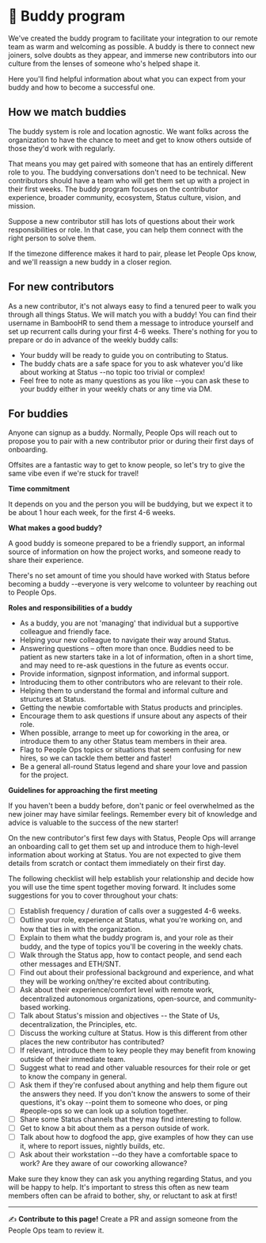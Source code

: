 # 🧭 Buddy program

We've created the buddy program to facilitate your integration to our remote team as warm and welcoming as possible. A buddy is there to connect new joiners, solve doubts as they appear, and immerse new contributors into our culture from the lenses of someone who's helped shape it.

Here you'll find helpful information about what you can expect from your buddy and how to become a successful one.

## How we match buddies

The buddy system is role and location agnostic. We want folks across the organization to have the chance to meet and get to know others outside of those they'd work with regularly. 

That means you may get paired with someone that has an entirely different role to you. The buddying conversations don't need to be technical. New contributors should have a team who will get them set up with a project in their first weeks. The buddy program focuses on the contributor experience, broader community, ecosystem, Status culture, vision, and mission.

Suppose a new contributor still has lots of questions about their work responsibilities or role. In that case, you can help them connect with the right person to solve them.

If the timezone difference makes it hard to pair, please let People Ops know, and we'll reassign a new buddy in a closer region.


## For new contributors

As a new contributor, it's not always easy to find a tenured peer to walk you through all things Status. We will match you with a buddy! You can find their username in BambooHR to send them a message to introduce yourself and set up recurrent calls during your first 4-6 weeks. There's nothing for you to prepare or do in advance of the weekly buddy calls:

   * Your buddy will be ready to guide you on contributing to Status.
   * The buddy chats are a safe space for you to ask whatever you'd like about working at Status --no topic too trivial or complex!
   * Feel free to note as many questions as you like --you can ask these to your buddy either in your weekly chats or any time via DM.


## For buddies

Anyone can signup as a buddy. Normally, People Ops will reach out to propose you to pair with a new contributor prior or during their first days of onboarding.

Offsites are a fantastic way to get to know people, so let's try to give the same vibe even if we're stuck for travel!


**Time commitment**

It depends on you and the person you will be buddying, but we expect it to be about 1 hour each week, for the first 4-6 weeks.


**What makes a good buddy?**

A good buddy is someone prepared to be a friendly support, an informal source of information on how the project works, and someone ready to share their experience.

There's no set amount of time you should have worked with Status before becoming a buddy --everyone is very welcome to volunteer by reaching out to People Ops.


**Roles and responsibilities of a buddy**

   * As a buddy, you are not 'managing' that individual but a supportive colleague and friendly face.
   * Helping your new colleague to navigate their way around Status.
   * Answering questions – often more than once. Buddies need to be patient as new starters take in a lot of information, often in a short time, and may need to re-ask questions in the future as events occur.
   * Provide information, signpost information, and informal support.
   * Introducing them to other contributors who are relevant to their role.
   * Helping them to understand the formal and informal culture and structures at Status.
   * Getting the newbie comfortable with Status products and principles.
   * Encourage them to ask questions if unsure about any aspects of their role. 
   * When possible, arrange to meet up for coworking in the area, or introduce them to any other Status team members in their area. 
   * Flag to People Ops topics or situations that seem confusing for new hires, so we can tackle them better and faster!
   * Be a general all-round Status legend and share your love and passion for the project.


**Guidelines for approaching the first meeting**

If you haven't been a buddy before, don't panic or feel overwhelmed as the new joiner may have similar feelings. Remember every bit of knowledge and advice is valuable to the success of the new starter!

On the new contributor's first few days with Status, People Ops will arrange an onboarding call to get them set up and introduce them to high-level information about working at Status. You are not expected to give them details from scratch or contact them immediately on their first day.

The following checklist will help establish your relationship and decide how you will use the time spent together moving forward. It includes some suggestions for you to cover throughout your chats:

- [ ] Establish frequency / duration of calls over a suggested 4-6 weeks.
- [ ] Outline your role, experience at Status, what you're working on, and how that ties in with the organization.
- [ ] Explain to them what the buddy program is, and your role as their buddy, and the type of topics you'll be covering in the weekly chats.
- [ ] Walk through the Status app, how to contact people, and send each other messages and ETH/SNT.
- [ ] Find out about their professional background and experience, and what they will be working on/they're excited about contributing.
- [ ] Ask about their experience/comfort level with remote work, decentralized autonomous organizations, open-source, and community-based working.
- [ ] Talk about Status's mission and objectives -- the State of Us, decentralization, the Principles, etc.
- [ ] Discuss the working culture at Status. How is this different from other places the new contributor has contributed?
- [ ] If relevant, introduce them to key people they may benefit from knowing outside of their immediate team.
- [ ] Suggest what to read and other valuable resources for their role or get to know the company in general.
- [ ] Ask them if they're confused about anything and help them figure out the answers they need. If you don't know the answers to some of their questions, it's okay --point them to someone who does, or ping #people-ops so we can look up a solution together.
- [ ] Share some Status channels that they may find interesting to follow.
- [ ] Get to know a bit about them as a person outside of work.
- [ ] Talk about how to dogfood the app, give examples of how they can use it, where to report issues, nightly builds, etc.
- [ ] Ask about their workstation --do they have a comfortable space to work? Are they aware of our coworking allowance?

Make sure they know they can ask you anything regarding Status, and you will be happy to help. It's important to stress this often as new team members often can be afraid to bother, shy, or reluctant to ask at first!


*****

✍️ **Contribute to this page!** Create a PR and assign someone from the People Ops team to review it.

